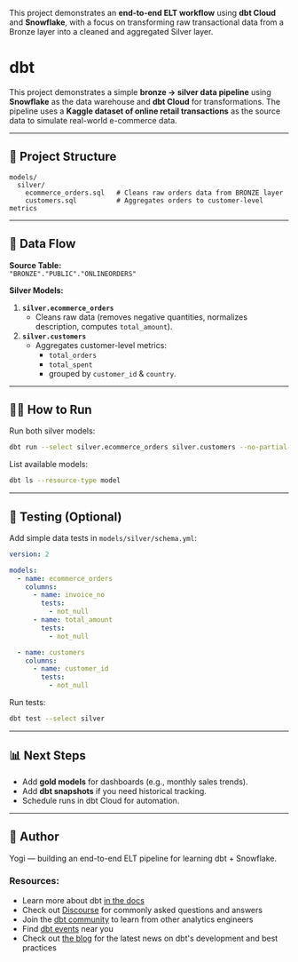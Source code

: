 This project demonstrates an **end-to-end ELT workflow** using **dbt Cloud** and **Snowflake**, with a focus on transforming raw transactional data from a Bronze layer into a cleaned and aggregated Silver layer.
# dbt 

This project demonstrates a simple **bronze → silver data pipeline** using **Snowflake** as the data warehouse and **dbt Cloud** for transformations. The pipeline uses a **Kaggle dataset of online retail transactions** as the source data to simulate real-world e-commerce data.

---

## 📂 Project Structure

```
models/
  silver/
    ecommerce_orders.sql   # Cleans raw orders data from BRONZE layer
    customers.sql          # Aggregates orders to customer-level metrics
```

---

## 🔗 Data Flow

**Source Table:**  
`"BRONZE"."PUBLIC"."ONLINEORDERS"`

**Silver Models:**
1. **`silver.ecommerce_orders`**
   - Cleans raw data (removes negative quantities, normalizes description, computes `total_amount`).
2. **`silver.customers`**
   - Aggregates customer-level metrics:
     - `total_orders`
     - `total_spent`
     - grouped by `customer_id` & `country`.

---

## 🏃‍♂️ How to Run

Run both silver models:

```bash
dbt run --select silver.ecommerce_orders silver.customers --no-partial-parse
```

List available models:

```bash
dbt ls --resource-type model
```

---

## 🧪 Testing (Optional)

Add simple data tests in `models/silver/schema.yml`:

```yaml
version: 2

models:
  - name: ecommerce_orders
    columns:
      - name: invoice_no
        tests:
          - not_null
      - name: total_amount
        tests:
          - not_null

  - name: customers
    columns:
      - name: customer_id
        tests:
          - not_null
```

Run tests:

```bash
dbt test --select silver
```

---

## 📊 Next Steps

- Add **gold models** for dashboards (e.g., monthly sales trends).
- Add **dbt snapshots** if you need historical tracking.
- Schedule runs in dbt Cloud for automation.

---

## 👤 Author
Yogi — building an end-to-end ELT pipeline for learning dbt + Snowflake.

### Resources:
- Learn more about dbt [in the docs](https://docs.getdbt.com/docs/introduction)
- Check out [Discourse](https://discourse.getdbt.com/) for commonly asked questions and answers
- Join the [dbt community](https://getdbt.com/community) to learn from other analytics engineers
- Find [dbt events](https://events.getdbt.com) near you
- Check out [the blog](https://blog.getdbt.com/) for the latest news on dbt's development and best practices
